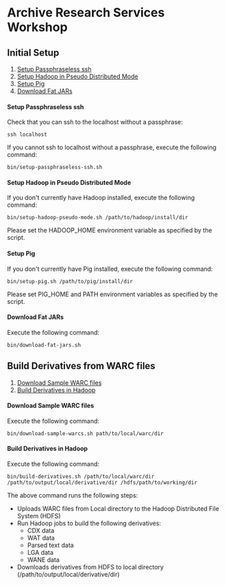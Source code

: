 Archive Research Services Workshop
==================================

## Initial Setup

1. [Setup Passphraseless ssh](#setup-passphraseless-ssh)
2. [Setup Hadoop in Pseudo Distributed Mode](#setup-hadoop-pseudo-mode)
3. [Setup Pig](#setup-pig)
4. [Download Fat JARs](#download-fat-jars)

#### Setup Passphraseless ssh ####

Check that you can ssh to the localhost without a passphrase:

```
ssh localhost
```

If you cannot ssh to localhost without a passphrase, execute the following command:

```
bin/setup-passphraseless-ssh.sh
```  

#### Setup Hadoop in Pseudo Distributed Mode ####

If you don't currently have Hadoop installed, execute the following command:

```
bin/setup-hadoop-pseudo-mode.sh /path/to/hadoop/install/dir
```

Please set the HADOOP_HOME environment variable as specified by the script.

#### Setup Pig ####

If you don't currently have Pig installed, execute the following command:

```
bin/setup-pig.sh /path/to/pig/install/dir
```

Please set PIG_HOME and PATH environment variables as specified by the script.

#### Download Fat JARs ####

Execute the following command:

```
bin/download-fat-jars.sh
```

## Build Derivatives from WARC files

1. [Download Sample WARC files](#download-sample-warc-files)
2. [Build Derivatives in Hadoop](#build-derivatives-in-hadoop)

#### Download Sample WARC files ####

Execute the following command:

```
bin/download-sample-warcs.sh path/to/local/warc/dir
```

#### Build Derivatives in Hadoop ####

Execute the following command:

```
bin/build-derivatives.sh /path/to/local/warc/dir /path/to/output/local/derivative/dir /hdfs/path/to/working/dir
```

The above command runs the following steps:
* Uploads WARC files from Local directory to the Hadoop Distributed File System (HDFS)
* Run Hadoop jobs to build the following derivatives:
  * CDX data
  * WAT data
  * Parsed text data
  * LGA data
  * WANE data
* Downloads derivatives from HDFS to local directory (/path/to/output/local/derivative/dir)

